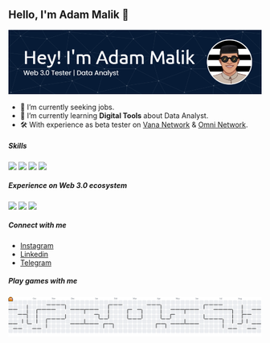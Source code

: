 ## Hello, I'm Adam Malik 👋

![Adam Malik](img/adammalik9banner.png)

<!--
**adammalik9/adammalik9** is a ✨ _special_ ✨ repository because its `README.md` (this file) appears on your GitHub profile.

Here are some ideas to get you started:

- 🔭 I’m currently working on ...
- 🌱 I’m currently learning ...
- 👯 I’m looking to collaborate on ...
- 🤔 I’m looking for help with ...
- 💬 Ask me about ...
- 📫 How to reach me: ...
- 😄 Pronouns: ...
- ⚡ Fun fact: ...
-->

- 🔭 I’m currently seeking jobs.
- 🌱 I’m currently learning **Digital Tools** about Data Analyst.
- 🛠️ With experience as beta tester on [Vana Network](https://vana.org) & [Omni Network](https://omni.network).

##### Skills
<img src="https://img.shields.io/badge/Python-FFD43B?style=for-the-badge&logo=python&logoColor=blue" /> <img src="https://img.shields.io/badge/MySQL-005C84?style=for-the-badge&logo=mysql&logoColor=white" /> <img src="https://img.shields.io/badge/Tableau-E97627?style=for-the-badge&logo=Tableau&logoColor=white" /> <img src="https://img.shields.io/badge/ChatGPT-74aa9c?style=for-the-badge&logo=openai&logoColor=white" />

##### Experience on Web 3.0 ecosystem
<img src="https://img.shields.io/badge/Ethereum-3C3C3D?style=for-the-badge&logo=Ethereum&logoColor=white" /> <img src="https://img.shields.io/badge/Solana-000?style=for-the-badge&logo=Solana&logoColor=9945FF" /> <img src="https://img.shields.io/badge/Bitcoin-000000?style=for-the-badge&logo=bitcoin&logoColor=white" />

##### Connect with me
- [Instagram](https://instagram.com/masdam09)
- [Linkedin](https://linkedin.com/in/masdam09)
- [Telegram](https://t.me/@adam_m09)

##### Play games with me
<picture>
  <source media="(prefers-color-scheme: dark)" srcset="https://raw.githubusercontent.com/adammalik9/adammalik9/output/pacman-contribution-graph-dark.svg">
  <source media="(prefers-color-scheme: light)" srcset="https://raw.githubusercontent.com/adammalik9/adammalik9/output/pacman-contribution-graph.svg">
  <img alt="pacman contribution graph" src="https://raw.githubusercontent.com/adammalik9/adammalik9/output/pacman-contribution-graph.svg">
</picture>

###